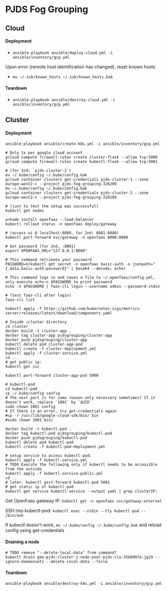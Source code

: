# PJDS Fog Grouping
## Cloud
#### Deployment
- `ansible-playbook ansible/deploy-cloud.yml -i ansible/inventory/gcp.yml`

Upon error (remote host identification has changed), reset known hosts
- `mv ~/.ssh/known_hosts ~/.ssh/known_hosts.bak`
#### Teardown
- `ansible-playbook ansible/destroy-cloud.yml -i ansible/inventory/gcp.yml`

## Cluster
#### Deployment
```shell
ansible-playbook ansible/create-k8s.yml -i ansible/inventory/gcp.yml

# Only 1x per google cloud account
gcloud compute firewall-rules create cluster-flask --allow tcp:5000
gcloud compute firewall-rules create kubectl-flask --allow tcp:5001

# (for 2nd: `pjds-cluster-2`)
mv ~/.kube/config ~/.kube/config.bak
gcloud container clusters get-credentials pjds-cluster-1 --zone europe-west2-c --project pjds-fog-grouping-326209
mv ~/.kube/config ~/.kube/config.bak
gcloud container clusters get-credentials pjds-cluster-2 --zone europe-west2-c --project pjds-fog-grouping-326209

# (just to test the setup was successful)
kubectl get nodes

arkade install openfaas --load-balancer
kubectl rollout status -n openfaas deploy/gateway

# (access ui @ localhost:8080, for 2nd: 8081:8080)
kubectl port-forward svc/gateway -n openfaas 8080:8080

# Get password (for 2nd, :8081)
export OPENFAAS_URL="127.0.0.1:8080"

# This command retrieves your password
PASSWORD=$(kubectl get secret -n openfaas basic-auth -o jsonpath="{.data.basic-auth-password}" | base64 --decode; echo)

# This command logs in and saves a file to ~/.openfaas/config.yml, only execute echo-n $PASSWORD to print password
echo -n $PASSWORD | faas-cli login --username admin --password-stdin

# (test faas-cli after login)
faas-cli list

kubectl apply -f https://github.com/kubernetes-sigs/metrics-server/releases/latest/download/components.yaml

# Inside /cluster directory
cd cluster
docker build -t cluster-app .
docker tag cluster-app pjdsgrouping/cluster-app
docker push pjdsgrouping/cluster-app
kubectl delete pod cluster-app-pod
kubectl create -f cluster-deployment.yml
kubectl apply -f cluster-service.yml
cd ..
# get public ip:
kubectl get svc

kubectl port-forward cluster-app-pod 5000

# kubectl-pod
cd kubectl-pod
cp ~/.kube/config config
# The next part is for some reason only necessary sometimes? If it doesn't work, replace `1001` by `$UID`
sudo chown 1001 config
# If there is an error, try get-credentials again
#cp -r /usr/lib/google-cloud-sdk/bin/ bin
#sudo chown 1001 bin/

docker build -t kubectl-pod .
docker tag kubectl-pod pjdsgrouping/kubectl-pod
docker push pjdsgrouping/kubectl-pod
kubectl delete pod kubectl-pod
kubectl create -f kubectl-pod-deployment.yml

# setup service to access kubectl-pod:
kubectl apply -f kubectl-service.yml
# TODO Execute the following only if kubectl needs to be accessible from the outside
kubectl apply -f kubectl-service-public.yml
cd ..
# later: kubectl port-forward kubectl-pod 5001
# get static ip of kubectl-pod
kubectl get service kubectl-service --output yaml | grep clusterIP:
```
Get OpenFaas gateway IP: `kubectl get -n openfaas svc/gateway-external`

SSH into kubectl-pod: `kubectl exec --stdin --tty kubectl-pod -- /bin/ash`

If kubectl doesn't work, `mv ~/.kube/config ~/.kube/config.bak` and reload config using get-credentials

#### Draining a node
```shell
# TODO remove "--delete-local-data" from command?
kubectl drain gke-pjds-cluster-1-node-pool-pjds-clu-35b0997a-jg19 --ignore-daemonsets --delete-local-data --force
```

#### Teardown
```shell
ansible-playbook ansible/destroy-k8s.yml -i ansible/inventory/gcp.yml
```